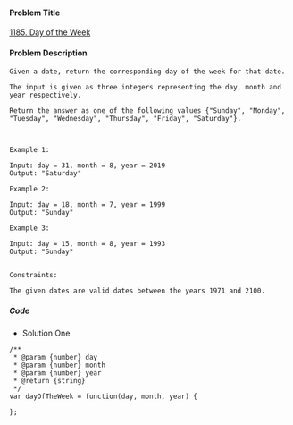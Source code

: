 #### Problem Title
[1185. Day of the Week](https://leetcode.com/problems/day-of-the-week/)
#### Problem Description
```
Given a date, return the corresponding day of the week for that date.

The input is given as three integers representing the day, month and year respectively.

Return the answer as one of the following values {"Sunday", "Monday", "Tuesday", "Wednesday", "Thursday", "Friday", "Saturday"}.

 

Example 1:

Input: day = 31, month = 8, year = 2019
Output: "Saturday"

Example 2:

Input: day = 18, month = 7, year = 1999
Output: "Sunday"

Example 3:

Input: day = 15, month = 8, year = 1993
Output: "Sunday"
 

Constraints:

The given dates are valid dates between the years 1971 and 2100.
```

##### Code

- Solution One
```
/**
 * @param {number} day
 * @param {number} month
 * @param {number} year
 * @return {string}
 */
var dayOfTheWeek = function(day, month, year) {
    
};
```
